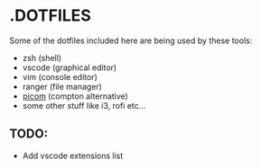 # .DOTFILES
Some of the dotfiles included here are being used by these tools:

- zsh (shell)
- vscode (graphical editor)
- vim (console editor)
- ranger (file manager)
- [picom](https://github.com/jonaburg/picom) (compton alternative)
- some other stuff like i3, rofi etc...

## TODO:
- Add vscode extensions list